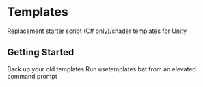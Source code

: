 # Templates
Replacement starter script (C# only)/shader templates for Unity

## Getting Started
Back up your old templates
Run usetemplates.bat from an elevated command prompt